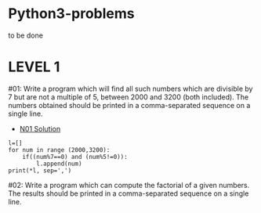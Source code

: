 # Python3-problems
to be done 

# **LEVEL 1**

#01: Write a program which will find all such numbers which are divisible by 7 but are not a multiple of 5,
between 2000 and 3200 (both included). The numbers obtained should be printed in a comma-separated sequence on a single line.
* [N01 Solution](#N01)

```python3
l=[]
for num in range (2000,3200):
    if((num%7==0) and (num%5!=0)):
        l.append(num)
print(*l, sep=',')
```
#02: Write a program which can compute the factorial of a given numbers. The results should be printed in a comma-separated sequence on a single line.
